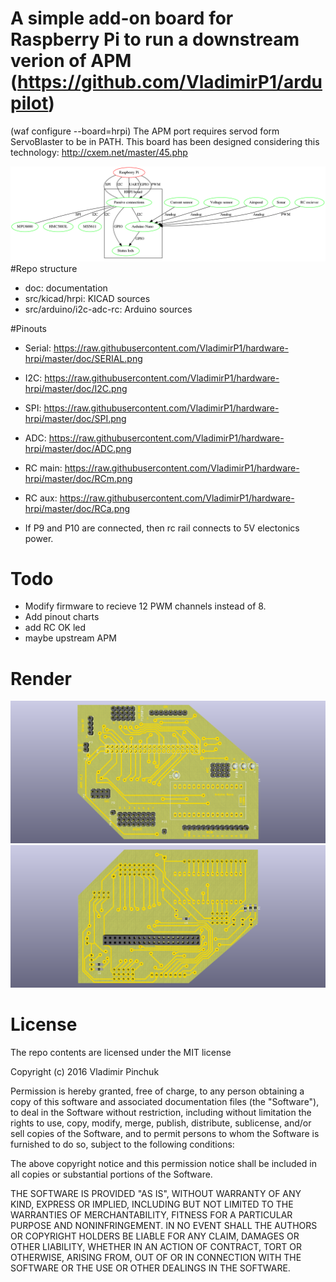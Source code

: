 # A simple add-on board for Raspberry Pi to run a downstream verion of APM (https://github.com/VladimirP1/ardupilot) 
(waf configure --board=hrpi)
The APM port requires servod form ServoBlaster to be in PATH.
This board has been designed considering this technology: http://cxem.net/master/45.php

![scheme](https://raw.githubusercontent.com/VladimirP1/hardware-hrpi/master/doc/scheme.png "Diagram")
#Repo structure
- doc: documentation
- src/kicad/hrpi: KICAD sources
- src/arduino/i2c-adc-rc: Arduino sources

#Pinouts
- Serial:  https://raw.githubusercontent.com/VladimirP1/hardware-hrpi/master/doc/SERIAL.png
- I2C:     https://raw.githubusercontent.com/VladimirP1/hardware-hrpi/master/doc/I2C.png
- SPI:     https://raw.githubusercontent.com/VladimirP1/hardware-hrpi/master/doc/SPI.png
- ADC:     https://raw.githubusercontent.com/VladimirP1/hardware-hrpi/master/doc/ADC.png
- RC main: https://raw.githubusercontent.com/VladimirP1/hardware-hrpi/master/doc/RCm.png
- RC aux:  https://raw.githubusercontent.com/VladimirP1/hardware-hrpi/master/doc/RCa.png

- If P9 and P10 are connected, then rc rail connects to 5V electonics power.

# Todo
- Modify firmware to recieve 12 PWM channels instead of 8.
- Add pinout charts 
- add RC OK led
- maybe upstream APM

# Render
![top view](https://raw.githubusercontent.com/VladimirP1/hardware-hrpi/master/doc/top1.png "HRPI top view")
![bottom view](https://raw.githubusercontent.com/VladimirP1/hardware-hrpi/master/doc/bottom1.png "HRPI bottom view")

# License
The repo contents are licensed under the MIT license

Copyright (c) 2016 Vladimir Pinchuk

Permission is hereby granted, free of charge, to any person obtaining a copy of this software and associated documentation files (the "Software"), to deal 
in the Software without restriction, including without limitation the rights to use, copy, modify, merge, publish, distribute, sublicense, and/or sell copies of 
the Software, and to permit persons to whom the Software is furnished to do so, subject to the following conditions:

The above copyright notice and this permission notice shall be included in all copies or substantial portions of the Software.

THE SOFTWARE IS PROVIDED "AS IS", WITHOUT WARRANTY OF ANY KIND, EXPRESS OR IMPLIED, INCLUDING BUT NOT LIMITED TO THE WARRANTIES OF MERCHANTABILITY, FITNESS 
FOR A PARTICULAR PURPOSE AND NONINFRINGEMENT. IN NO EVENT SHALL THE AUTHORS OR COPYRIGHT HOLDERS BE LIABLE FOR ANY CLAIM, DAMAGES OR OTHER LIABILITY, WHETHER IN 
AN ACTION OF CONTRACT, TORT OR OTHERWISE, ARISING FROM, OUT OF OR IN CONNECTION WITH THE SOFTWARE OR THE USE OR OTHER DEALINGS IN THE SOFTWARE.

